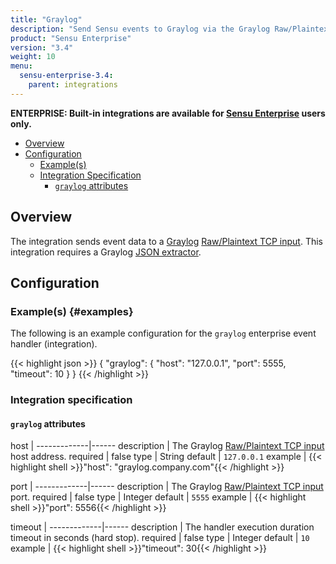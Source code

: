 ```yaml
---
title: "Graylog"
description: "Send Sensu events to Graylog via the Graylog Raw/Plaintext TCP input."
product: "Sensu Enterprise"
version: "3.4"
weight: 10
menu:
  sensu-enterprise-3.4:
    parent: integrations
---
```

**ENTERPRISE: Built-in integrations are available for [Sensu Enterprise][1]
users only.**

- [Overview](#overview)
- [Configuration](#configuration)
  - [Example(s)](#examples)
  - [Integration Specification](#integration-specification)
    - [`graylog` attributes](#graylog-attributes)

## Overview

The integration sends event data to a [Graylog][2] [Raw/Plaintext TCP input][3].
This integration requires a Graylog [JSON extractor][4].

## Configuration

### Example(s) {#examples}

The following is an example configuration for the `graylog` enterprise event
handler (integration).

{{< highlight json >}}
{
  "graylog": {
    "host": "127.0.0.1",
    "port": 5555,
    "timeout": 10
  }
}
{{< /highlight >}}

### Integration specification

#### `graylog` attributes

host         | 
-------------|------
description  | The Graylog [Raw/Plaintext TCP input][3] host address.
required     | false
type         | String
default      | `127.0.0.1`
example      | {{< highlight shell >}}"host": "graylog.company.com"{{< /highlight >}}

port         | 
-------------|------
description  | The Graylog [Raw/Plaintext TCP input][3] port.
required     | false
type         | Integer
default      | `5555`
example      | {{< highlight shell >}}"port": 5556{{< /highlight >}}

timeout      | 
-------------|------
description  | The handler execution duration timeout in seconds (hard stop).
required     | false
type         | Integer
default      | `10`
example      | {{< highlight shell >}}"timeout": 30{{< /highlight >}}

[1]:  /sensu-enterprise
[2]:  https://www.graylog.org/
[3]:  http://docs.graylog.org/en/2.0/pages/sending_data.html#raw-plaintext-inputs
[4]:  http://docs.graylog.org/en/2.0/pages/extractors.html?highlight=json%20extractor#using-the-json-extractor
